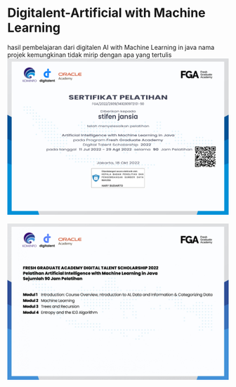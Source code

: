 # Digitalent-Artificial with Machine Learning
hasil pembelajaran dari digitalen AI with Machine Learning in java
nama projek kemungkinan tidak mirip dengan apa yang tertulis
<br>
![cert](608b7a40-1e97-46b1-99e5-f9c36975eb14_page-0001.jpg)
<br>
<br>
![cert](608b7a40-1e97-46b1-99e5-f9c36975eb14_page-0002.jpg)
<br>
